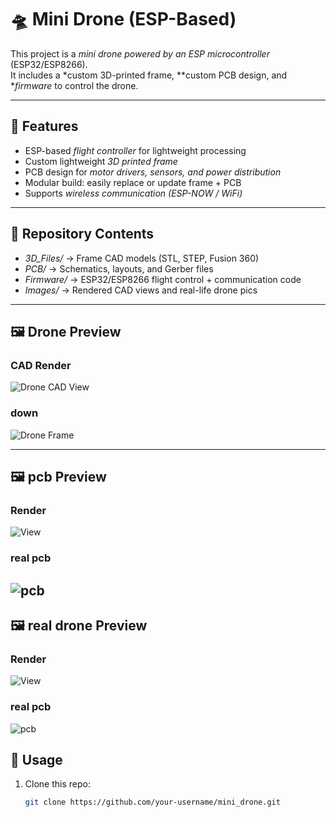 # 🛸 Mini Drone (ESP-Based)

This project is a *mini drone powered by an ESP microcontroller* (ESP32/ESP8266).  
It includes a *custom 3D-printed frame, **custom PCB design, and **firmware* to control the drone.

---

## 📌 Features
- ESP-based *flight controller* for lightweight processing
- Custom lightweight *3D printed frame*
- PCB design for *motor drivers, sensors, and power distribution*
- Modular build: easily replace or update frame + PCB
- Supports *wireless communication (ESP-NOW / WiFi)*

---

## 📂 Repository Contents
- *3D_Files/* → Frame CAD models (STL, STEP, Fusion 360)
- *PCB/* → Schematics, layouts, and Gerber files
- *Firmware/* → ESP32/ESP8266 flight control + communication code
- *Images/* → Rendered CAD views and real-life drone pics

---

## 🖼 Drone Preview
### CAD Render
![Drone CAD View](images/up.png)

### down
![Drone Frame](images/bottompic.png)

---
## 🖼 pcb Preview
###  Render
![ View](images/pcbpic.png)

### real pcb
![pcb](images/pcb.jpg)
---
## 🖼 real drone Preview
###  Render
![ View](images/drone.jpg)

### real pcb
![pcb](images/cutompic.jpg)

## 🔧 Usage
1. Clone this repo:
   ```bash
   git clone https://github.com/your-username/mini_drone.git
